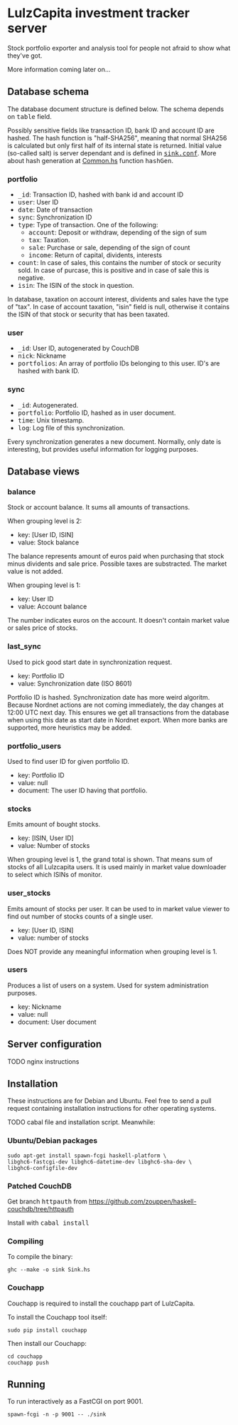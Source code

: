# LulzCapita investment tracker server

Stock portfolio exporter and analysis tool for people not afraid to
show what they've got.

More information coming later on...

## Database schema

The database document structure is defined below. The schema depends
on <tt>table</tt> field.

Possibly sensitive fields like transaction ID, bank ID and account ID
are hashed. The hash function is "half-SHA256", meaning that normal
SHA256 is calculated but only first half of its internal state is
returned. Initial value (so-called salt) is server dependant and is
defined in
<tt>[sink.conf](https://github.com/zouppen/lulzcapita/blob/master/sink.conf.example#L7)</tt>. More
about hash generation at
[Common.hs](https://github.com/zouppen/lulzcapita/blob/master/Common.hs#L48)
function <tt>hashGen</tt>.

### portfolio

* <tt>\_id</tt>: Transaction ID, hashed with bank id and account ID
* <tt>user</tt>: User ID
* <tt>date</tt>: Date of transaction
* <tt>sync</tt>: Synchronization ID
* <tt>type</tt>: Type of transaction. One of the following:
  * <tt>account</tt>: Deposit or withdraw, depending of the sign of sum
  * <tt>tax</tt>: Taxation.
  * <tt>sale</tt>: Purchase or sale, depending of the sign of count
  * <tt>income</tt>: Return of capital, dividents, interests
* <tt>count</tt>: In case of sales, this contains the number of stock or 
  security sold. In case of purcase, this is positive and in case of sale
  this is negative.
* <tt>isin</tt>: The ISIN of the stock in question.

In database, taxation on account interest, dividents and sales have
the type of "tax". In case of account taxation, "isin" field is null,
otherwise it contains the ISIN of that stock or security that has been
taxated.

### user

* <tt>\_id</tt>: User ID, autogenerated by CouchDB
* <tt>nick</tt>: Nickname
* <tt>portfolios</tt>: An array of portfolio IDs belonging to this user.
  ID's are hashed with bank ID.

### sync

* <tt>\_id</tt>: Autogenerated.
* <tt>portfolio</tt>: Portfolio ID, hashed as in user document.
* <tt>time</tt>: Unix timestamp.
* <tt>log</tt>: Log file of this synchronization.

Every synchronization generates a new document. Normally, only date is
interesting, but provides useful information for logging purposes.

## Database views

### balance

Stock or account balance. It sums all amounts of transactions.

When grouping level is 2:

* key: [User ID, ISIN]
* value: Stock balance

The balance represents amount of euros paid when purchasing that stock
minus dividents and sale price. Possible taxes are substracted. The
market value is not added.

When grouping level is 1:

* key: User ID
* value: Account balance

The number indicates euros on the account. It doesn't contain market
value or sales price of stocks.

### last_sync

Used to pick good start date in synchronization request.

* key: Portfolio ID
* value: Synchronization date (ISO 8601)

Portfolio ID is hashed. Synchronization date has more weird
algoritm. Because Nordnet actions are not coming immediately, the day
changes at 12:00 UTC next day. This ensures we get all transactions
from the database when using this date as start date in Nordnet
export. When more banks are supported, more heuristics may be added.

### portfolio_users

Used to find user ID for given portfolio ID.

* key: Portfolio ID
* value: null
* document: The user ID having that portfolio.

### stocks

Emits amount of bought stocks.

* key: [ISIN, User ID]
* value: Number of stocks

When grouping level is 1, the grand total is shown. That means sum of
stocks of all Lulzcapita users. It is used mainly in market value
downloader to select which ISINs of monitor.

### user_stocks

Emits amount of stocks per user. It can be used to in market value
viewer to find out number of stocks counts of a single user.

* key: [User ID, ISIN]
* value: number of stocks

Does NOT provide any meaningful information when grouping level is 1.

### users

Produces a list of users on a system. Used for system administration purposes.

* key: Nickname
* value: null
* document: User document

## Server configuration

TODO nginx instructions

## Installation

These instructions are for Debian and Ubuntu. Feel free to send a pull
request containing installation instructions for other operating
systems.

TODO cabal file and installation script. Meanwhile:

### Ubuntu/Debian packages

    sudo apt-get install spawn-fcgi haskell-platform \
    libghc6-fastcgi-dev libghc6-datetime-dev libghc6-sha-dev \
    libghc6-configfile-dev

### Patched CouchDB

Get branch <tt>httpauth</tt> from
https://github.com/zouppen/haskell-couchdb/tree/httpauth

Install with <tt>cabal install</tt>

### Compiling

To compile the binary:

    ghc --make -o sink Sink.hs

### Couchapp

Couchapp is required to install the couchapp part of LulzCapita.

To install the Couchapp tool itself:

    sudo pip install couchapp

Then install our Couchapp:

    cd couchapp
    couchapp push

## Running

To run interactively as a FastCGI on port 9001.

    spawn-fcgi -n -p 9001 -- ./sink

